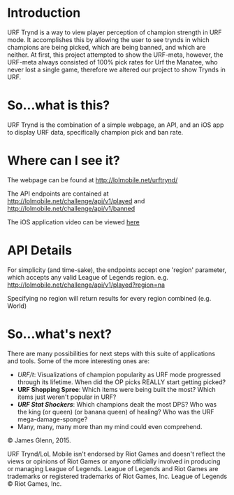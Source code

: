 # Introduction

URF Trynd is a way to view player perception of champion strength in URF mode. It accomplishes this by allowing the user to see trynds in which champions are being picked, which are being banned, and which are neither. At first, this project attempted to show the URF-meta, however, the URF-meta always consisted of 100% pick rates for Urf the Manatee, who never lost a single game, therefore we altered our project to show Trynds in URF.

# So...what is this?
URF Trynd is the combination of a simple webpage, an API, and an iOS app to display URF data, specifically champion pick and ban rate.

# Where can I see it?
The webpage can be found at http://lolmobile.net/urftrynd/

The API endpoints are contained at http://lolmobile.net/challenge/api/v1/played and http://lolmobile.net/challenge/api/v1/banned

The iOS application video can be viewed [here](http://youtube.com)

# API Details
For simplicity (and time-sake), the endpoints accept one 'region' parameter, which accepts any valid League of Legends region.
e.g. http://lolmobile.net/challenge/api/v1/played?region=na

Specifying no region will return results for every region combined (e.g. World)

# So...what's next?
There are many possibilities for next steps with this suite of applications and tools. Some of the more interesting ones are:
- *URF/t*: Visualizations of champion popularity as URF mode progressed through its lifetime. When did the OP picks REALLY start getting picked?
- **URF Shopping Spree**: Which items were being built the most? Which items just weren't popular in URF?
- ***URF Stat Shockers***: Which champions dealt the most DPS? Who was the king (or queen) (or banana queen) of healing? Who was the URF mega-damage-sponge?
- Many, many, many more than my mind could even comprehend.

© James Glenn, 2015.

URF Trynd/LoL Mobile isn't endorsed by Riot Games and doesn't reflect the views or opinions of Riot Games or anyone officially involved in producing or managing League of Legends. League of Legends and Riot Games are trademarks or registered trademarks of Riot Games, Inc. League of Legends © Riot Games, Inc.